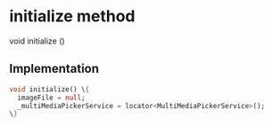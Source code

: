 


# initialize method








void initialize
()








## Implementation

```dart
void initialize() \{
  imageFile = null;
  _multiMediaPickerService = locator<MultiMediaPickerService>();
\}
```








